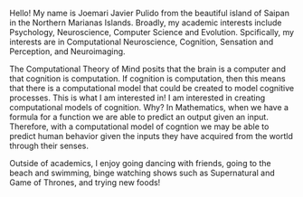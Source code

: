 

<!---
jpulido12/jpulido12 is a ✨ special ✨ repository because its `README.md` (this file) appears on your GitHub profile.
You can click the Preview link to take a look at your changes.
--->
Hello! My name is Joemari Javier Pulido from the beautiful island of Saipan in the Northern Marianas Islands. Broadly, my academic interests include Psychology, Neuroscience, Computer Science and Evolution. Spcifically, my interests are in Computational Neuroscience, Cognition, Sensation and Perception, and Neuroimaging.

The Computational Theory of Mind posits that the brain is a computer and that cognition is computation. If cognition is computation, then this means that there is a computational model that could be created to model cognitive processes. This is what I am interested in! I am interested in creating computational models of cognition. Why? In Mathematics, when we have a formula for a function we are able to predict an output given an input. Therefore, with a computational model of cogntion we may be able to predict human behavior given the inputs they have acquired from the wortld through their senses. 

Outside of academics, I enjoy going dancing with friends, going to the beach and swimming, binge watching shows such as Supernatural and Game of Thrones, and trying new foods! 
